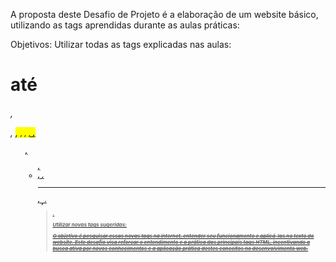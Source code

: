 A proposta deste Desafio de Projeto é a elaboração de um website básico, utilizando as tags aprendidas durante as aulas práticas:

Objetivos:
Utilizar todas as tags explicadas nas aulas:

<h1> até <h6>, <p>, <mark>, <small>, <i>, <u>, <strong>, <ol>, <ul>, <li>, <a>, <hr>, <sub>, <sup>, <blockquote>.

Utilizar novas tags sugeridas:

<font>

<del>

<abbr>

O objetivo é pesquisar essas novas tags na internet, entender seu funcionamento e aplicá-las no texto do website.
 Este desafio visa reforçar o entendimento e a prática das principais tags HTML, 
incentivando a busca ativa por novos conhecimentos e a 
aplicação prática destes conceitos no desenvolvimento web.
